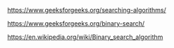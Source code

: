 https://www.geeksforgeeks.org/searching-algorithms/

https://www.geeksforgeeks.org/binary-search/

https://en.wikipedia.org/wiki/Binary_search_algorithm

